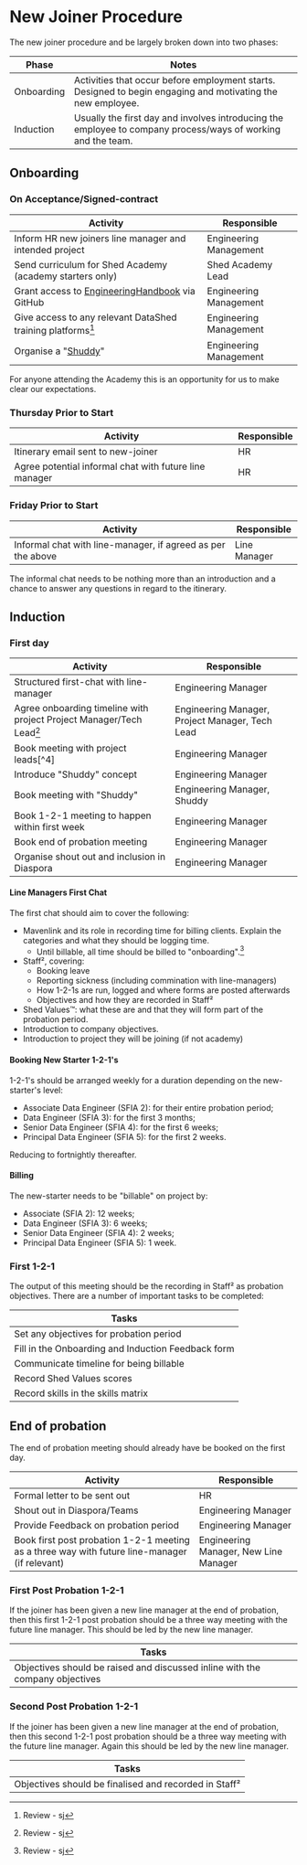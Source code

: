 
# New Joiner Procedure

The new joiner procedure and be largely broken down into two phases:

|Phase|Notes|
|-----|-----|
|Onboarding|Activities that occur before employment starts. Designed to begin engaging and motivating the new employee.|
|Induction|Usually the first day and involves introducing the employee to company process/ways of working and the team.|

## Onboarding

### On Acceptance/Signed-contract

|Activity|Responsible|
|--------|-----------|
|Inform HR new joiners line manager and intended project|Engineering Management|
|Send curriculum for Shed Academy (academy starters only)|Shed Academy Lead|
|Grant access to [EngineeringHandbook](https://github.com/TheDataShed/EngineeringHandbook) via GitHub|Engineering Management|
|Give access to any relevant DataShed training platforms[^3]|Engineering Management|
|Organise a "[Shuddy](shuddy.md)"|Engineering Management|

For anyone attending the Academy this is an opportunity for us to make clear
our expectations.

### Thursday Prior to Start

|Activity|Responsible|
|--------|-----------|
|Itinerary email sent to new-joiner|HR|
|Agree potential informal chat with future line manager|HR|

### Friday Prior to Start

|Activity|Responsible|
|--------|-----------|
|Informal chat with line-manager, if agreed as per the above|Line Manager|

The informal chat needs to be nothing more than an introduction and a chance to
answer any questions in regard to the itinerary.

## Induction

### First day

|Activity|Responsible|
|--------|-----------|
|Structured first-chat with line-manager|Engineering Manager|
|Agree onboarding timeline with project Project Manager/Tech Lead[^3]|Engineering Manager, Project Manager, Tech Lead|
|Book meeting with project leads[^4]|Engineering Manager|
|Introduce "Shuddy" concept|Engineering Manager|
|Book meeting with "Shuddy"|Engineering Manager, Shuddy|
|Book 1-2-1 meeting to happen within first week|Engineering Manager|
|Book end of probation meeting|Engineering Manager|
|Organise shout out and inclusion in Diaspora|Engineering Manager|

#### Line Managers First Chat

The first chat should aim to cover the following:

- Mavenlink and its role in recording time for billing clients. Explain the
  categories and what they should be logging time.
  - Until billable, all time should be billed to "onboarding".[^3]
- Staff², covering:
  - Booking leave
  - Reporting sickness (including commination with line-managers)
  - How 1-2-1s are run, logged and where forms are posted afterwards
  - Objectives and how they are recorded in Staff²
- Shed Values™: what these are and that they will form part of the probation
  period.
- Introduction to company objectives.
- Introduction to project they will be joining (if not academy)

#### Booking New Starter 1-2-1's

1-2-1's should be arranged weekly for a duration depending on the new-starter's
level:

- Associate Data Engineer (SFIA 2): for their entire probation period;
- Data Engineer (SFIA 3): for the first 3 months;
- Senior Data Engineer (SFIA 4): for the first 6 weeks;
- Principal Data Engineer (SFIA 5): for the first 2 weeks.

Reducing to fortnightly thereafter.

#### Billing

The new-starter needs to be "billable" on project by:

- Associate (SFIA 2): 12 weeks;
- Data Engineer (SFIA 3): 6 weeks;
- Senior Data Engineer (SFIA 4): 2 weeks;
- Principal Data Engineer (SFIA 5): 1 week.

### First 1-2-1

The output of this meeting should be the recording in Staff² as probation
objectives. There are a number of important tasks to be completed:

|Tasks|
|-----|
|Set any objectives for probation period|
|Fill in the Onboarding and Induction Feedback form|
|Communicate timeline for being billable|
|Record Shed Values scores|
|Record skills in the skills matrix|

## End of probation

The end of probation meeting should already have be booked on the first day.

|Activity|Responsible|
|--------|-----------|
|Formal letter to be sent out|HR|
|Shout out in Diaspora/Teams|Engineering Manager|
|Provide Feedback on probation period|Engineering Manager|
|Book first post probation 1-2-1 meeting as a three way with future line-manager (if relevant)|Engineering Manager, New Line Manager|

### First Post Probation 1-2-1

If the joiner has been given a new line manager at the end of probation, then
this first 1-2-1 post probation should be a three way meeting with the future
line manager. This should be led by the new line manager.

|Tasks|
|-----|
|Objectives should be raised and discussed inline with the company objectives|

### Second Post Probation 1-2-1

If the joiner has been given a new line manager at the end of probation, then
this second 1-2-1 post probation should be a three way meeting with the future
line manager. Again this should be led by the new line manager.

|Tasks|
|-----|
|Objectives should be finalised and recorded in Staff²|

[^3]: Review - sj
[^3]: Review - sj - intended outcome here?
